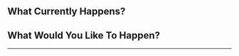 <!--
  --- IMPORTANT ---
  This is a template for a feature request! If you want to submit a bug report,
  please paste this link into your browser and follow the instructions there.

  https://github.com/gitpoint/git-point/issues/new?template=BUG_REPORT.md
  -----------------
-->

<!--
  Hi there!

  Thanks for considering to file a feature request with GitPoint. Please take a
  moment to answer the basic questions listed in this template. If there is no
  need for certain fields or sections, please delete those headers before
  submitting. We know not all tickets require those steps. Otherwise, please
  try to be as detailed as possible.

  If this is just a generic question, please consider talking with us on Gitter:
  https://gitter.im/git-point

  Thanks!
-->

## What Currently Happens?

<!--
  Describe the current behavior.
-->

## What Would You Like To Happen?

<!--
  Describe what you'd like to see added. Be as descriptive as possible so we can
  have a good idea of what you want! Mockups or sketches are always welcome if
  applicable!
-->


<!-- DO NOT MODIFY BELOW THIS LINE -->
--------------------------------------
<!-- GITPOINT_FEATURE -->
